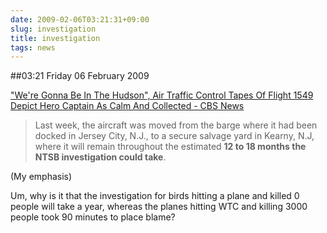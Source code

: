 ```yaml
---
date: 2009-02-06T03:21:31+09:00
slug: investigation
title: investigation
tags: news
---
```


##03:21 Friday 06 February 2009

["We're Gonna Be In The Hudson", Air Traffic Control Tapes Of Flight 1549 Depict Hero Captain As Calm And Collected - CBS News](http://www.cbsnews.com/stories/2009/02/05/national/main4777265.shtml?source=RSSattr=HOME_4777265)  


> Last week, the aircraft was moved from the barge where it had been docked in Jersey City, N.J., to a secure salvage yard in Kearny, N.J, where it will remain throughout the estimated **12 to 18 months the NTSB investigation could take**.

  
  
(My emphasis)  
  
Um, why is it that the investigation for birds hitting a plane and killed 0 people will take a year, whereas the planes hitting WTC and killing 3000 people took 90 minutes to place blame?
